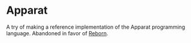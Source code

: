 # Apparat

A try of making a reference implementation of the Apparat programming language.
Abandoned in favor of [Reborn](https://github.com/homonoid/reborn).
